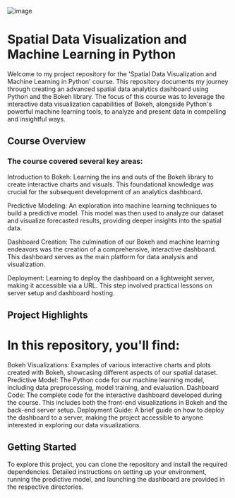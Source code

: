 ![image](https://github.com/michele1990/geo-data-dashboard/assets/94236367/e42d0627-c135-4e0f-8db6-4be069923683)


# Spatial Data Visualization and Machine Learning in Python
Welcome to my project repository for the 'Spatial Data Visualization and Machine Learning in Python' course. This repository documents my journey through creating an advanced spatial data analytics dashboard using Python and the Bokeh library. The focus of this course was to leverage the interactive data visualization capabilities of Bokeh, alongside Python's powerful machine learning tools, to analyze and present data in compelling and insightful ways.

## Course Overview
### The course covered several key areas:

Introduction to Bokeh: Learning the ins and outs of the Bokeh library to create interactive charts and visuals. This foundational knowledge was crucial for the subsequent development of an analytics dashboard.

Predictive Modeling: An exploration into machine learning techniques to build a predictive model. This model was then used to analyze our dataset and visualize forecasted results, providing deeper insights into the spatial data.

Dashboard Creation: The culmination of our Bokeh and machine learning endeavors was the creation of a comprehensive, interactive dashboard. This dashboard serves as the main platform for data analysis and visualization.

Deployment: Learning to deploy the dashboard on a lightweight server, making it accessible via a URL. This step involved practical lessons on server setup and dashboard hosting.

## Project Highlights
# In this repository, you'll find:

Bokeh Visualizations: Examples of various interactive charts and plots created with Bokeh, showcasing different aspects of our spatial dataset.
Predictive Model: The Python code for our machine learning model, including data preprocessing, model training, and evaluation.
Dashboard Code: The complete code for the interactive dashboard developed during the course. This includes both the front-end visualizations in Bokeh and the back-end server setup.
Deployment Guide: A brief guide on how to deploy the dashboard to a server, making the project accessible to anyone interested in exploring our data visualizations.

## Getting Started
To explore this project, you can clone the repository and install the required dependencies. Detailed instructions on setting up your environment, running the predictive model, and launching the dashboard are provided in the respective directories.

